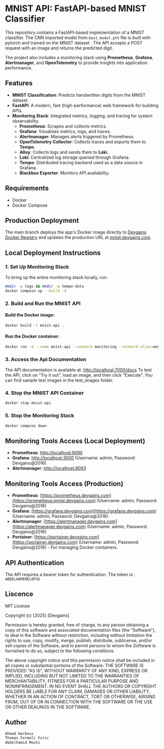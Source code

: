 # MNIST API: FastAPI-based MNIST Classifier

This repository contains a FastAPI-based implementation of a MNIST classifier. The CNN imported model from `best_model.pth` file is built with pytorch and trained on the MNIST dataset . The API accepts a POST request with an image and returns the predicted digit.

The project also includes a monitoring stack using **Prometheus**, **Grafana**, **Alertmanager**, and **OpenTelemetry** to provide insights into application performance.

## Features
- **MNIST Classification**: Predicts handwritten digits from the MNIST dataset.
- **FastAPI**: A modern, fast (high-performance) web framework for building APIs.
- **Monitoring Stack**: Integrated metrics, logging, and tracing for system observability.
    - **Prometheus**: Scrapes and collects metrics.
    - **Grafana**: Visualizes metrics, logs, and traces.
    - **Alertmanager**: Manages alerts triggered by Prometheus.
    - **OpenTelemetry Collector**: Collects traces and exports them to **Tempo**.
    - **Alloy**: Collects logs and sends them to **Loki**.
    - **Loki**: Centralized log storage queried through Grafana.
    - **Tempo**: Distributed tracing backend used as a data source in Grafana.
    - **Blackbox Exporter**: Monitors API availability.

## Requirements
- Docker
- Docker Compose

## Production Deployment
The main branch deploys the app's Docker image directly to [Devgains Docker Registry](https://registry.devgains.com) and updates the production URL at [mnist.devgains.com](https://mnist.devgains.com).

## Local Deployment Instructions

### 1. Set Up Monitoring Stack
To bring up the entire monitoring stack locally, run:

```bash
mkdir -p logs && mkdir -p tempo-data
docker compose up --build -d
```

### 2. Build and Run the MNIST API

#### Build the Docker image:
```bash
docker build -t mnist-api .
```

#### Run the Docker container:
```bash
docker run -d --name mnist-api --network monitoring --network-alias=mnist-api -v $(pwd)/logs:/app/logs -p 7000:7000 mnist-api
```

### 3. Access the Api Documentation
The API documentation is available at: [http://localhost:7000/docs](http://localhost:7000/docs)
To test the API, click on "Try it out", load an image, and then click "Execute". You can find sample test images in the test_images folder.

### 4. Stop the MNIST API Container
```bash
docker stop mnist-api
```

### 5. Stop the Monitoring Stack
```bash
docker compose down
```

## Monitoring Tools Access (Local Deployment)

- **Prometheus**: [http://localhost:9090](http://localhost:9090)
- **Grafana**: [http://localhost:3000](http://localhost:3000) (Username: admin, Password: Devgains@2016)
- **Alertmanager**: [http://localhost:9093](http://localhost:9093)

## Monitoring Tools Access (Production)

- **Prometheus**: [https://prometheus.devgains.com](https://prometheus.mnist.devgains.com) (Username: admin, Password: Devgains@2016)
- **Grafana**: [https://grafana.devgains.com](https://grafana.devgains.com) (Username: admin, Password: Devgains@2016)
- **Alertmanager**: [https://alertmanager.devgains.com](https://alertmanager.devgains.com) (Username: admin, Password: Devgains@2016)
- **Portainer**: [https://portainer.devgains.com](https://portainer.devgains.com) (Username: admin, Password: Devgains@2016) - For managing Docker containers.

## API Authentication
The API requires a bearer token for authentication. The token is : `ABDELHAMEMELOPSE`

## Liscence

MIT  License

Copyright (c) [2025] [Devgains]

Permission is hereby granted, free of charge, to any person obtaining a copy of this software and associated documentation files (the "Software"), to deal in the Software without restriction, including without limitation the rights to use, copy, modify, merge, publish, distribute, sublicense, and/or sell copies of the Software, and to permit persons to whom the Software is furnished to do so, subject to the following conditions:

The above copyright notice and this permission notice shall be included in all copies or substantial portions of the Software.
THE SOFTWARE IS PROVIDED "AS IS", WITHOUT WARRANTY OF ANY KIND, EXPRESS OR IMPLIED, INCLUDING BUT NOT LIMITED TO THE WARRANTIES OF MERCHANTABILITY, FITNESS FOR A PARTICULAR PURPOSE AND NONINFRINGEMENT. IN NO EVENT SHALL THE AUTHORS OR COPYRIGHT HOLDERS BE LIABLE FOR ANY CLAIM, DAMAGES OR OTHER LIABILITY, WHETHER IN AN ACTION OF CONTRACT, TORT OR OTHERWISE, ARISING FROM, OUT OF OR IN CONNECTION WITH THE SOFTWARE OR THE USE OR OTHER DEALINGS IN THE SOFTWARE.

## Author
```bash
Ahmad Harkous
Thomas Fermeli Furic 
Abdelhamid Mouti
```


